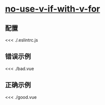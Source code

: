 
# [no-use-v-if-with-v-for](https://eslint.vuejs.org/rules/no-use-v-if-with-v-for.html)

## 配置

<<< ./.eslintrc.js

## 错误示例

<<< ./bad.vue

## 正确示例

<<< ./good.vue
        